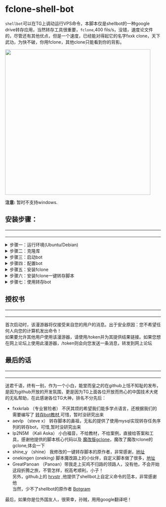 fclone-shell-bot
===========================
`shellbot`可以在TG上调动运行VPS命令，本脚本仅是shellbot的一种google drive转存应用，当然转存工具很重要，`fclone`,400 fils/s，没错，速度论文件的，尽管还有其他优点，但是一个速度，已经能对得起它的名字fxxk clone，天下武功，为快不破，你用fclone，其他clone只能看到你的背影。

<img src="https://github.com/cgkings/gclone_shell_bot/blob/master/images/bot.gif" height="470px">

**注意:** 暂时不支持windows.

## 安装步骤：<hr />
------

<details>
<summary>步骤一：运行环境(Ubuntu/Debian)</summary>
 
1.确保自己安装了python3.6 +，依次运行以下命令，因为我也不知道shellbot到底需要哪些，所以把我装的全部告诉你，注意错误提示： 

```shell
pip3 install pipenv  
pip3 install delegator.py  
pip3 install python-telegram-bot  
pip3 install pysocks  
```  
2.安装[node-pty依赖项](https://github.com/Microsoft/node-pty#dependencies).  

```linux  
sudo apt install nodejs  
sudo apt install -y make python build-essential  
```

</details>
<details>
<summary>步骤二：克隆库</summary>

```git
git clone https://github.com/cgkings/gclone_shell_bot.git && cd /root/gclone_shell_bot
npm install
```

</details>
<details>
  
<summary>步骤三：启动bot</summary>

**启动bot**

```nodejs
node server
```

**自动启动**  

1、启动之后，您可能希望bot在系统启动时自动启动，并在崩溃时重新生成。为此，可以运行一下：

```nodejs
sudo npm install -g forever
```

2、然后，从您/etc/rc.local的脚本或初始化脚本中，调用：

```linux
forever start /path/to/shell-bot/server.js
```

</details>
<details>
  
<summary>步骤四：配置bot</summary>

1.获取Telegram bot的token和用户id

* 使用Telegram的botfather建立一个属于你的bot，获取bot token

* 使用用户id获取bot，获取你自己的用户ID

复制以上信息备用

2.第一次运行它时，它将询问您一些问题并自动创建配置文件：config.json。您也可以手动编写，请参见config.example.json。<br>
启动后，它将在启动Bot ready.并运行时显示一条消息。为了方便起见，您可能需要与BotFather交谈并将命令列表设置为的内容commands.txt。

</details>

<details>
<summary>步骤五：安装fclone</summary>

[fclone发布地址页](https://github.com/mawaya/rclone) <br>
一键安装命令：<br>
```
wget https://raw.githubusercontent.com/cgkings/fclone_shell_bot/master/fclone/fclone.zip && unzip fclone.zip && mv fclone /usr/bin && chmod +x /usr/bin/fclone && fclone version
```

作者是TG上的@fxxkrlab（F佬）和@Ip2N5M（K佬），都是很热心的人，小白的福音，欢迎大家去TG上骚扰他们，他们非常渴望你们的小白问题！

fclone的优势？其实没啥优势，就是比现存所有转存工具快个几十倍吧，速度见下图：

<img src="https://raw.githubusercontent.com/cgkings/fclone_shell_bot/master/images/spead.png"><br>

这张图是盗的TG上@asuka8，内测群里有名的快枪手！

<img src="https://github.com/cgkings/fclone_shell_bot/raw/master/images/speader.gif" width="800px" alt="速度图" ><br/>

这是我自己的速度图，512M VPS性能不给力

关于fclone,有啥问题除了问F佬和K佬，也可以加@asuka8和@waihoe89，他们都非常热心！

另外，隆重介绍一下TG上的@Komeanx（Jason Wu），头像经常换，名字还没换过，TG中文圈有名的小白奸商（现在已经不干了），热心的免费帮我搭建gclone，从此进入转存脚本的不归路（不准确，其实是从黄屁股卖给我野鸡大学教育子号开始的，其实根本不用买，美国社区大学能免费申请的一大堆）。。。<br>
</details>

<details>
<summary>步骤六：安装fclone一键转存脚本</summary>
  
```

低配（128 256 5000）

sh -c "$(curl -fsSL https://raw.githubusercontent.com/cgkings/fclone_shell_bot/master/script/fcloneinstall.sh)"

高配（256 400 10000）

sh -c "$(curl -fsSL https://raw.githubusercontent.com/cgkings/fclone_shell_bot/master/script/fclone_high/fcloneinstall.sh)"

```

[脚本配置教程](https://github.com/cgkings/gclone-assistant) 

当你熟悉以后应该可以根据自己的需要修改脚本了，有问题TG找 @onekings，他在这个脚本的自定义道路上已经越走越（歪）远了，冉冉升起的小白大神
你要是不在TG上找他问几个小白问题，就是不尊重他！

</details>

<details>
<summary>步骤七：使用转存bot</summary>

1、向bot输入/fc
  
  注：你也可以在TG找@BotFather，输入/setcommands，定义命令列表，这样你就可以在转存bot上点击“/”，选择“/fc”

2、bot弹出信息“请输入你的分享链接”,在这条信息**回复** 你要转存的分享链接

剩下的按图示操作就行，注意，所以需要输入的内容，**必须在带“🔸”符号原信息回复方有效**

</details>

## 授权书<hr />
------
首次启动时，该漫游器将仅接受来自您的用户的消息。出于安全原因：您不希望任何人向您的计算机发出命令！<br>
如果要允许其他用户使用该漫游器，请使用/token并为其提供结果链接。如果您想在网上论坛上使用此漫游器，/token则会向您发送一条消息，转发到网上论坛<br> 

## 最后的话<hr />
------
送君千语，终有一别，作为一个小白，能堂而皇之的在github上恬不知耻的发布，是因为github开放的开发氛围，更是因为TG上面各位开放而热心的中国技术大佬的无私帮助，在此感谢各位TG大神，排名不分先后：<br>
* fxxkrlab （专业冒险者） 不厌其烦的希望我们能多学点语言，还根据我们的需要编写了 [转存bot教材](https://github.com/fxxkrlab/iCopy),可惜，暂时没研究出来<br>
* aevlp （steve x） 转存脚本的鼻祖，无私的提供了使用mysql实现转存任务序列的转存bot，可惜,暂时没研究出来<br>
* Ip2N5M （Kali Aska） 小白福音，不给教材，不给案例，直接给答案和工具，感谢他提供的脚本核心代码以及 [魔改版gclone](https://github.com/mawaya/rclone)，魔改了魔改rclone的gclone,体会一下 <br>
* shine_y （shine） 我修改的一键转存脚本的原作者，非常感谢，[地址](https://github.com/vcfe/gd) <br>
* onekingen (oneking) 脚本魔改路上的小伙伴，自定义脚本做了很多，[地址](https://github.com/vitaminx/gclone-assistant) <br>
* GreatPanoan （Panoan）带我走上买鸡不归路的领路人，没有他，不会开始这段折腾之旅，不管怎样，祝高考顺利，小子！<br>
另外，github上的 [hrvstr](https://github.com/) ,他提供了shellbot上自定义命令的范本，非常感谢他 <br>
当然，少不了shellbot的原作者 [Botgram](https://botgram.js.org)  <br>

最后，如果你是位外国友人，很荣幸，孙贼，用用google翻译吧！
